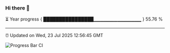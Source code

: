 ### Hi there 👋

⏳ Year progress { ████████████████▁▁▁▁▁▁▁▁▁▁▁▁▁▁ } 55.76 %

---

⏰ Updated on Wed, 23 Jul 2025 12:56:45 GMT

![Progress Bar CI](https://github.com/ZhaoGui/ZhaoGui/workflows/Progress%20Bar%20CI/badge.svg)
